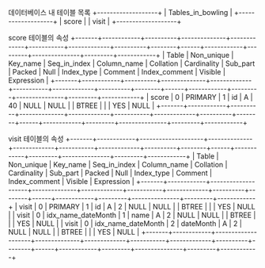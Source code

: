 데이터베이스 내 테이블 목록
+-------------------+
| Tables_in_bowling |
+-------------------+
| score             |
| visit             |
+-------------------+

score 테이블의 속성
+-------+------------+----------+--------------+-------------+-----------+-------------+----------+--------+------+------------+---------+---------------+---------+------------+
| Table | Non_unique | Key_name | Seq_in_index | Column_name | Collation | Cardinality | Sub_part | Packed | Null | Index_type | Comment | Index_comment | Visible | Expression |
+-------+------------+----------+--------------+-------------+-----------+-------------+----------+--------+------+------------+---------+---------------+---------+------------+
| score |          0 | PRIMARY  |            1 | id          | A         |          40 |     NULL |   NULL |      | BTREE      |         |               | YES     | NULL       |
+-------+------------+----------+--------------+-------------+-----------+-------------+----------+--------+------+------------+---------+---------------+---------+------------+

visit 테이블의 속성
+-------+------------+--------------------+--------------+-------------+-----------+-------------+----------+--------+------+------------+---------+---------------+---------+------------+
| Table | Non_unique | Key_name           | Seq_in_index | Column_name | Collation | Cardinality | Sub_part | Packed | Null | Index_type | Comment | Index_comment | Visible | Expression |
+-------+------------+--------------------+--------------+-------------+-----------+-------------+----------+--------+------+------------+---------+---------------+---------+------------+
| visit |          0 | PRIMARY            |            1 | id          | A         |           2 |     NULL |   NULL |      | BTREE      |         |               | YES     | NULL       |
| visit |          0 | idx_name_dateMonth |            1 | name        | A         |           2 |     NULL |   NULL |      | BTREE      |         |               | YES     | NULL       |
| visit |          0 | idx_name_dateMonth |            2 | dateMonth   | A         |           2 |     NULL |   NULL |      | BTREE      |         |               | YES     | NULL       |
+-------+------------+--------------------+--------------+-------------+-----------+-------------+----------+--------+------+------------+---------+---------------+---------+------------+

